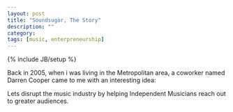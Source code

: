 ```yaml
---
layout: post
title: "Soundsugar, The Story"
description: ""
category:
tags: [music, enterpreneurship]
---
```

{% include JB/setup %}


Back in 2005, when i was living in the Metropolitan area, a coworker named Darren Cooper came to me with an interesting idea:

Lets disrupt the music industry by helping Independent Musicians reach out to greater audiences.
